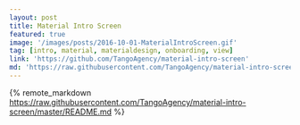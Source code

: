 ```yaml
---
layout: post
title: Material Intro Screen
featured: true
image: '/images/posts/2016-10-01-MaterialIntroScreen.gif'
tag: [intro, material, materialdesign, onboarding, view]
link: 'https://github.com/TangoAgency/material-intro-screen'
md: 'https://raw.githubusercontent.com/TangoAgency/material-intro-screen/master/README.md'
---
```


{% remote_markdown https://raw.githubusercontent.com/TangoAgency/material-intro-screen/master/README.md %}